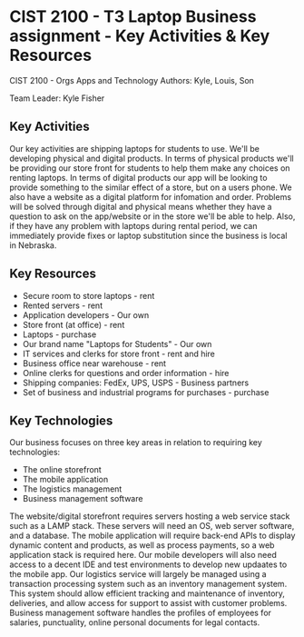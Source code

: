# CIST 2100 - T3 Laptop Business assignment - Key Activities & Key Resources
CIST 2100 - Orgs Apps and Technology
Authors: Kyle, Louis, Son

Team Leader: Kyle Fisher

## Key Activities

Our key activities are shipping laptops for students to use. We'll be developing physical and digital products. In terms of physical products we'll be providing our store front for students to help them make any choices on renting laptops. In terms of digital products our app will be looking to provide something to the similar effect of a store, but on a users phone. We also have a website as a digital platform for infomation and order. Problems will be solved through digital and physical means whether they have a question to ask on the app/website or in the store we'll be able to help. Also, if they have any problem with laptops during rental period, we can immediately provide fixes or laptop substitution since the business is local in Nebraska.

## Key Resources

* Secure room to store laptops - rent
* Rented servers - rent
* Application developers - Our own
* Store front (at office) - rent
* Laptops - purchase
* Our brand name "Laptops for Students" - Our own
* IT services and clerks for store front - rent and hire
* Business office near warehouse - rent
* Online clerks for questions and order information - hire
* Shipping companies: FedEx, UPS, USPS - Business partners
* Set of business and industrial programs for purchases - purchase

## Key Technologies
Our business focuses on three key areas in relation to requiring key technologies:
* The online storefront
* The mobile application
* The logistics management
* Business management software

The website/digital storefront requires servers hosting a web service stack such as a LAMP stack. These servers will need an OS, web server software, and a database.
The mobile application will require back-end APIs to display dynamic content and products, as well as process payments, so a web application stack is required here. Our mobile developers will also need access to a decent IDE and test environments to develop new updaates to the mobile app.
Our logistics service will largely be managed using a transaction processing system such as an inventory management system. This system should allow efficient tracking and maintenance of inventory, deliveries, and allow access for support to assist with customer problems.
Business management software handles the profiles of employees for salaries, punctuality, online personal documents for legal contacts. 
